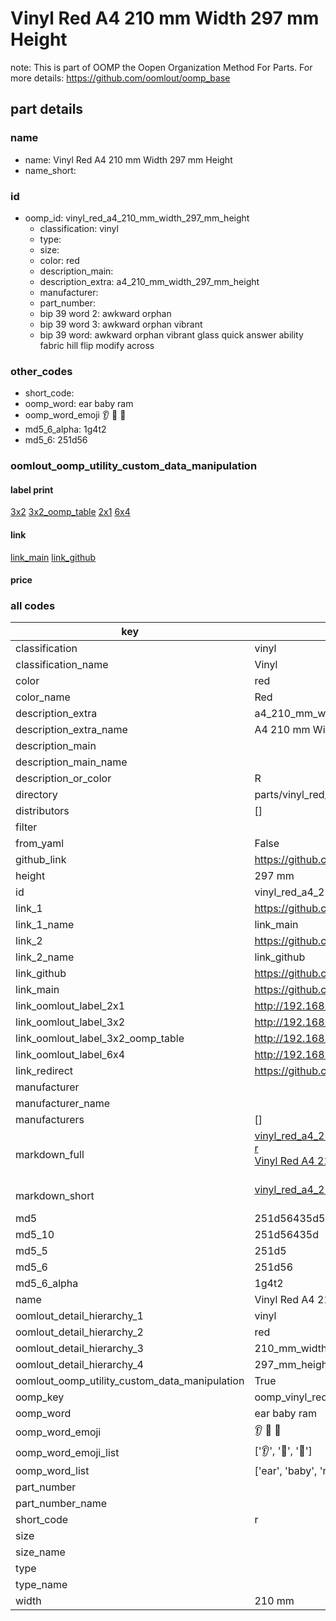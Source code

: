 # Vinyl Red A4 210 mm Width 297 mm Height  

note: This is part of OOMP the Oopen Organization Method For Parts. For more details: https://github.com/oomlout/oomp_base

##  part details
  







### name
* name: Vinyl Red A4 210 mm Width 297 mm Height
* name_short: 
### id
* oomp_id: vinyl_red_a4_210_mm_width_297_mm_height
  * classification: vinyl
  * type: 
  * size: 
  * color: red
  * description_main: 
  * description_extra: a4_210_mm_width_297_mm_height
  * manufacturer: 
  * part_number: 
  * bip 39 word 2: awkward orphan
  * bip 39 word 3: awkward orphan vibrant
  * bip 39 word: awkward orphan vibrant glass quick answer ability fabric hill flip modify across

### other_codes
* short_code: 
* oomp_word: ear baby ram
* oomp_word_emoji :ear: :baby: :ram:
* md5_6_alpha: 1g4t2
* md5_6: 251d56






### oomlout_oomp_utility_custom_data_manipulation
#### label print
[3x2](http://192.168.1.245:1112/?label=oomp%201g4t2)
[3x2_oomp_table](http://192.168.1.108:1112/?label=oomp%201g4t2)
[2x1](http://192.168.1.242:1112/?label=oomp%201g4t2)
[6x4](http://192.168.1.55:1112/?label=oomp%201g4t2)    

#### link

[link_main](https://github.com/oomlout/oomlout_oomp_version_1_messy/tree/main/parts/vinyl_red_a4_210_mm_width_297_mm_height) [link_github](https://github.com/oomlout/oomlout_oomp_version_1_messy/tree/main/parts/vinyl_red_a4_210_mm_width_297_mm_height)                             

#### price







### all codes 
| key | value |  
| --- | --- |  
| classification | vinyl |  
| classification_name | Vinyl |  
| color | red |  
| color_name | Red |  
| description_extra | a4_210_mm_width_297_mm_height |  
| description_extra_name | A4 210 mm Width 297 mm Height |  
| description_main |  |  
| description_main_name |  |  
| description_or_color | R  |  
| directory | parts/vinyl_red_a4_210_mm_width_297_mm_height |  
| distributors | [] |  
| filter |  |  
| from_yaml | False |  
| github_link | https://github.com/oomlout/oomlout_oomp_part_src/tree/main/parts/vinyl_red_a4_210_mm_width_297_mm_height |  
| height | 297 mm |  
| id | vinyl_red_a4_210_mm_width_297_mm_height |  
| link_1 | https://github.com/oomlout/oomlout_oomp_version_1_messy/tree/main/parts/vinyl_red_a4_210_mm_width_297_mm_height |  
| link_1_name | link_main |  
| link_2 | https://github.com/oomlout/oomlout_oomp_version_1_messy/tree/main/parts/vinyl_red_a4_210_mm_width_297_mm_height |  
| link_2_name | link_github |  
| link_github | https://github.com/oomlout/oomlout_oomp_version_1_messy/tree/main/parts/vinyl_red_a4_210_mm_width_297_mm_height |  
| link_main | https://github.com/oomlout/oomlout_oomp_version_1_messy/tree/main/parts/vinyl_red_a4_210_mm_width_297_mm_height |  
| link_oomlout_label_2x1 | http://192.168.1.242:1112/?label=oomp%201g4t2 |  
| link_oomlout_label_3x2 | http://192.168.1.245:1112/?label=oomp%201g4t2 |  
| link_oomlout_label_3x2_oomp_table | http://192.168.1.108:1112/?label=oomp%201g4t2 |  
| link_oomlout_label_6x4 | http://192.168.1.55:1112/?label=oomp%201g4t2 |  
| link_redirect | https://github.com/oomlout/oomlout_oomp_version_1_messy/tree/main/parts/vinyl_red_a4_210_mm_width_297_mm_height |  
| manufacturer |  |  
| manufacturer_name |  |  
| manufacturers | [] |  
| markdown_full | [vinyl_red_a4_210_mm_width_297_mm_height](none)<br>[r](none)<br>[Vinyl Red A4 210 Mm Width 297 Mm Height](none)<br><br> |  
| markdown_short | [vinyl_red_a4_210_mm_width_297_mm_height](none)<br><br> |  
| md5 | 251d56435d51600426d7d62fe6e73086 |  
| md5_10 | 251d56435d |  
| md5_5 | 251d5 |  
| md5_6 | 251d56 |  
| md5_6_alpha | 1g4t2 |  
| name | Vinyl Red A4 210 mm Width 297 mm Height |  
| oomlout_detail_hierarchy_1 | vinyl |  
| oomlout_detail_hierarchy_2 | red |  
| oomlout_detail_hierarchy_3 | 210_mm_width |  
| oomlout_detail_hierarchy_4 | 297_mm_height |  
| oomlout_oomp_utility_custom_data_manipulation | True |  
| oomp_key | oomp_vinyl_red_a4_210_mm_width_297_mm_height |  
| oomp_word | ear baby ram |  
| oomp_word_emoji | :ear: :baby: :ram: |  
| oomp_word_emoji_list | [':ear:', ':baby:', ':ram:'] |  
| oomp_word_list | ['ear', 'baby', 'ram'] |  
| part_number |  |  
| part_number_name |  |  
| short_code | r |  
| size |  |  
| size_name |  |  
| type |  |  
| type_name |  |  
| width | 210 mm |  
